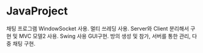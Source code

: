 # JavaProject

채팅 프로그램
WindowSocket 사용. 멀티 쓰레딩 사용.
Server와 Client 분리해서 구현 및 MVC 모델2 사용.
Swing 사용 GUI구현. 
방의 생성 및 참가, 서버를 통한 관리, 다중 채팅 구현.
